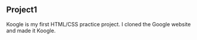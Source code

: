 ## Project1 

<p>
Koogle is my first HTML/CSS practice project. I cloned the Google website and made it Koogle. 
</p>
